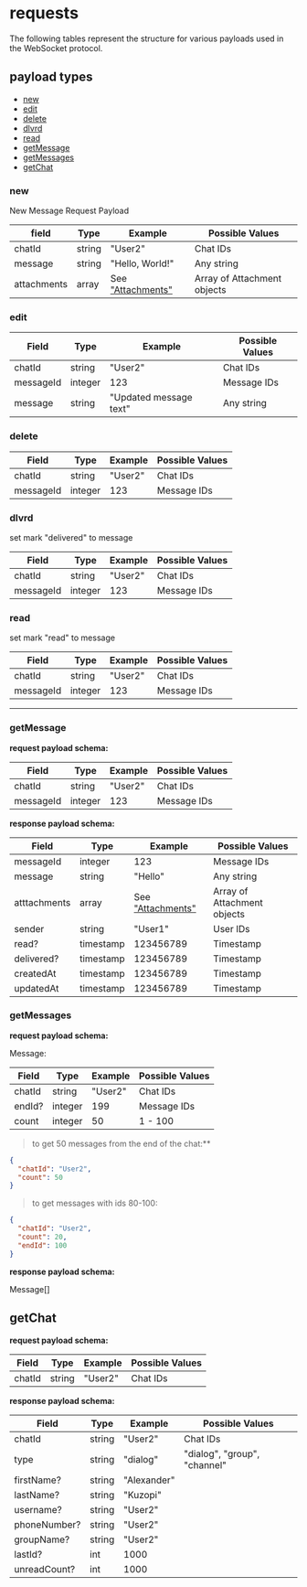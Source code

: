 # requests

The following tables represent the structure for various payloads used in the WebSocket protocol.

## payload types

- [new](#new)
- [edit](#edit)
- [delete](#delete)
- [dlvrd](#dlvrd)
- [read](#read)
- [getMessage](#getmessage)
- [getMessages](#getmessages)
- [getChat](#getchat)

### new

New Message Request Payload

| field       | Type   | Example                                   | Possible Values             |
| ----------- | ------ | ----------------------------------------- | --------------------------- |
| chatId      | string | "User2"                                   | Chat IDs                    |
| message     | string | "Hello, World!"                           | Any string                  |
| attachments | array  | See ["Attachments"](../types/attachments) | Array of Attachment objects |

### edit

| Field     | Type    | Example                | Possible Values |
| --------- | ------- | ---------------------- | --------------- |
| chatId    | string  | "User2"                | Chat IDs        |
| messageId | integer | 123                    | Message IDs     |
| message   | string  | "Updated message text" | Any string      |

### delete

| Field     | Type    | Example | Possible Values |
| --------- | ------- | ------- | --------------- |
| chatId    | string  | "User2" | Chat IDs        |
| messageId | integer | 123     | Message IDs     |

### dlvrd

set mark "delivered" to message

| Field     | Type    | Example | Possible Values |
| --------- | ------- | ------- | --------------- |
| chatId    | string  | "User2" | Chat IDs        |
| messageId | integer | 123     | Message IDs     |

### read

set mark "read" to message

| Field     | Type    | Example | Possible Values |
| --------- | ------- | ------- | --------------- |
| chatId    | string  | "User2" | Chat IDs        |
| messageId | integer | 123     | Message IDs     |

---

### getMessage

**request payload schema:**

| Field     | Type    | Example | Possible Values |
| --------- | ------- | ------- | --------------- |
| chatId    | string  | "User2" | Chat IDs        |
| messageId | integer | 123     | Message IDs     |

**response payload schema:**

| Field        | Type      | Example                                   | Possible Values             |
| ------------ | --------- | ----------------------------------------- | --------------------------- |
| messageId    | integer   | 123                                       | Message IDs                 |
| message      | string    | "Hello"                                   | Any string                  |
| atttachments | array     | See ["Attachments"](../types/attachments) | Array of Attachment objects |
| sender       | string    | "User1"                                   | User IDs                    |
| read?        | timestamp | 123456789                                 | Timestamp                   |
| delivered?   | timestamp | 123456789                                 | Timestamp                   |
| createdAt    | timestamp | 123456789                                 | Timestamp                   |
| updatedAt    | timestamp | 123456789                                 | Timestamp                   |

### getMessages

**request payload schema:**

Message:

| Field  | Type    | Example | Possible Values |
| ------ | ------- | ------- | --------------- |
| chatId | string  | "User2" | Chat IDs        |
| endId? | integer | 199     | Message IDs     |
| count  | integer | 50      | 1 - 100         |

> to get 50 messages from the end of the chat:\*\*

```json
{
  "chatId": "User2",
  "count": 50
}
```

> to get messages with ids 80-100:

```json
{
  "chatId": "User2",
  "count": 20,
  "endId": 100
}
```

**response payload schema:**

Message[]

## getChat

**request payload schema:**

| Field  | Type   | Example | Possible Values |
| ------ | ------ | ------- | --------------- |
| chatId | string | "User2" | Chat IDs        |

**response payload schema:**

| Field        | Type   | Example     | Possible Values              |
| ------------ | ------ | ----------- | ---------------------------- |
| chatId       | string | "User2"     | Chat IDs                     |
| type         | string | "dialog"    | "dialog", "group", "channel" |
| firstName?   | string | "Alexander" |                              |
| lastName?    | string | "Kuzopi"    |                              |
| username?    | string | "User2"     |                              |
| phoneNumber? | string | "User2"     |                              |
| groupName?   | string | "User2"     |                              |
| lastId?      | int    | 1000        |                              |
| unreadCount? | int    | 1000        |                              |
